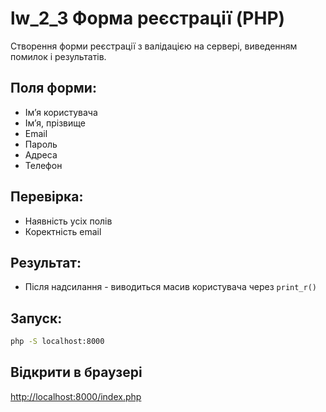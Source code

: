 # lw_2_3 Форма реєстрації (PHP)
Створення форми реєстрації з валідацією на сервері, виведенням помилок і результатів.

## Поля форми:
- Імʼя користувача
- Імʼя, прізвище
- Email
- Пароль
- Адреса
- Телефон

## Перевірка:
- Наявність усіх полів
- Коректність email

## Результат:
- Після надсилання - виводиться масив користувача через `print_r()`

## Запуск:
```bash
php -S localhost:8000
```

## Відкрити в браузері
[http://localhost:8000/index.php](http://localhost:8000/index.php)
